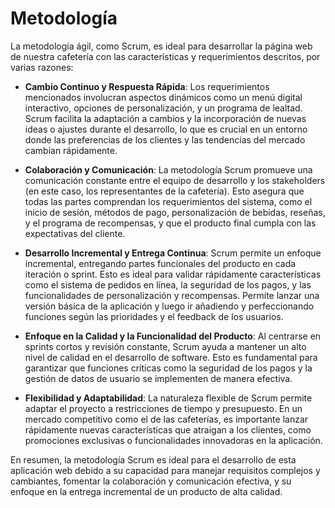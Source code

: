 # Metodología 

La metodología ágil, como Scrum, es ideal para desarrollar la página web de nuestra cafetería con las características y requerimientos descritos, por varias razones:

- **Cambio Continuo y Respuesta Rápida**: Los requerimientos mencionados involucran aspectos dinámicos como un menú digital interactivo, opciones de personalización, y un programa de lealtad. Scrum facilita la adaptación a cambios y la incorporación de nuevas ideas o ajustes durante el desarrollo, lo que es crucial en un entorno donde las preferencias de los clientes y las tendencias del mercado cambian rápidamente.

- **Colaboración y Comunicación**: La metodología Scrum promueve una comunicación constante entre el equipo de desarrollo y los stakeholders (en este caso, los representantes de la cafetería). Esto asegura que todas las partes comprendan los requerimientos del sistema, como el inicio de sesión, métodos de pago, personalización de bebidas, reseñas, y el programa de recompensas, y que el producto final cumpla con las expectativas del cliente.

- **Desarrollo Incremental y Entrega Continua**: Scrum permite un enfoque incremental, entregando partes funcionales del producto en cada iteración o sprint. Esto es ideal para validar rápidamente características como el sistema de pedidos en línea, la seguridad de los pagos, y las funcionalidades de personalización y recompensas. Permite lanzar una versión básica de la aplicación y luego ir añadiendo y perfeccionando funciones según las prioridades y el feedback de los usuarios.

- **Enfoque en la Calidad y la Funcionalidad del Producto**: Al centrarse en sprints cortos y revisión constante, Scrum ayuda a mantener un alto nivel de calidad en el desarrollo de software. Esto es fundamental para garantizar que funciones críticas como la seguridad de los pagos y la gestión de datos de usuario se implementen de manera efectiva.

- **Flexibilidad y Adaptabilidad**: La naturaleza flexible de Scrum permite adaptar el proyecto a restricciones de tiempo y presupuesto. En un mercado competitivo como el de las cafeterías, es importante lanzar rápidamente nuevas características que atraigan a los clientes, como promociones exclusivas o funcionalidades innovadoras en la aplicación.

En resumen, la metodología Scrum es ideal para el desarrollo de esta aplicación web debido a su capacidad para manejar requisitos complejos y cambiantes, fomentar la colaboración y comunicación efectiva, y su enfoque en la entrega incremental de un producto de alta calidad.
